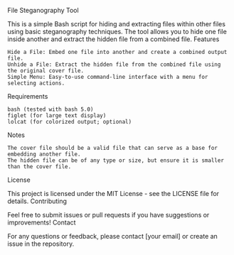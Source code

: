 File Steganography Tool

This is a simple Bash script for hiding and extracting files within other files using basic steganography techniques. The tool allows you to hide one file inside another and extract the hidden file from a combined file.
Features

    Hide a File: Embed one file into another and create a combined output file.
    Unhide a File: Extract the hidden file from the combined file using the original cover file.
    Simple Menu: Easy-to-use command-line interface with a menu for selecting actions.

Requirements

    bash (tested with bash 5.0)
    figlet (for large text display)
    lolcat (for colorized output; optional)




Notes

    The cover file should be a valid file that can serve as a base for embedding another file.
    The hidden file can be of any type or size, but ensure it is smaller than the cover file.

License

This project is licensed under the MIT License - see the LICENSE file for details.
Contributing

Feel free to submit issues or pull requests if you have suggestions or improvements!
Contact

For any questions or feedback, please contact [your email] or create an issue in the repository.
